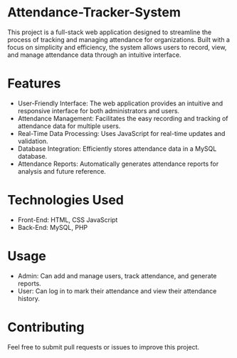 # Attendance-Tracker-System
This project is a full-stack web application designed to streamline the process of tracking and managing attendance for organizations. Built with a focus on simplicity and efficiency, the system allows users to record, view, and manage attendance data through an intuitive interface.
# Features
* User-Friendly Interface: The web application provides an intuitive and responsive interface for both administrators and users.
* Attendance Management: Facilitates the easy recording and tracking of attendance data for multiple users.
* Real-Time Data Processing: Uses JavaScript for real-time updates and validation.
* Database Integration: Efficiently stores attendance data in a MySQL database.
* Attendance Reports: Automatically generates attendance reports for analysis and future reference.
# Technologies Used
* Front-End:
HTML, CSS
JavaScript
* Back-End:
MySQL, PHP
# Usage
* Admin: Can add and manage users, track attendance, and generate reports.
* User: Can log in to mark their attendance and view their attendance history.
#  Contributing
Feel free to submit pull requests or issues to improve this project.
